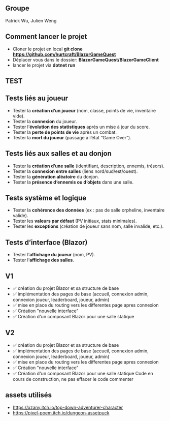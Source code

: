 ## Groupe
Patrick Wu, Julien Weng

## Comment lancer le projet

- Cloner le projet en local **git clone https://github.com/hurtcraft/BlazorGameQuest**
- Déplacer vous dans le dossier: **BlazorGameQuest/BlazorGameClient**
- lancer le projet via **dotnet run**



## TEST
## Tests liés au joueur
-  Tester la **création d’un joueur** (nom, classe, points de vie, inventaire vide).  
-  Tester la **connexion** du joueur.  
-  Tester l’**évolution des statistiques** après un mise à jour du score.  
-  Tester la **perte de points de vie** après un combat.  
-  Tester la **mort du joueur** (passage à l’état “Game Over”).    

## Tests liés aux salles et au donjon
-  Tester la **création d’une salle** (identifiant, description, ennemis, trésors).  
-  Tester la **connexion entre salles** (liens nord/sud/est/ouest).  
-  Tester la **génération aléatoire** du donjon.    
-  Tester la **présence d’ennemis ou d’objets** dans une salle.  

## Tests système et logique
-  Tester la **cohérence des données** (ex : pas de salle orpheline, inventaire valide).  
-  Tester les **valeurs par défaut** (PV initiaux, stats minimales).  
-  Tester les **exceptions** (création de joueur sans nom, salle invalide, etc.).  

## Tests d’interface (Blazor)
-  Tester l’**affichage du joueur** (nom, PV).  
-  Tester l’**affichage des salles**.  

## V1
- ✅ création du projet Blazor et sa structure de base 
- ✅ implémentation des pages de base (accueil, connexion admin, connexion joueur, leaderboard, joueur, admin)
- ✅ mise en place du routing vers les differentes page apres connexion 
- ✅ Création "nouvelle interface"
- ✅ Création d'un composant Blazor pour une salle statique


## V2
- ✅ création du projet Blazor et sa structure de base 
- ✅ implémentation des pages de base (accueil, connexion admin, connexion joueur, leaderboard, joueur, admin)
- ✅ mise en place du routing vers les differentes page apres connexion 
- ✅ Création "nouvelle interface"
- ✅ Création d'un composant Blazor pour une salle statique
Code en cours de construction, ne pas effacer le code commenter


## assets utilisés
- https://xzany.itch.io/top-down-adventurer-character
- https://pixel-poem.itch.io/dungeon-assetpuck